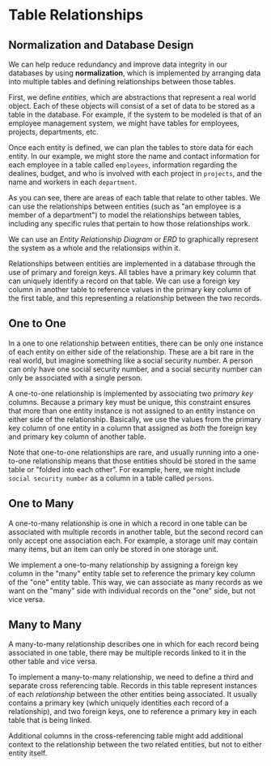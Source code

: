 # Table Relationships

## Normalization and Database Design

We can help reduce redundancy and improve data integrity in our databases by using **normalization**, which is implemented by arranging data into multiple tables and defining relationships between those tables.

First, we define _entities_, which are abstractions that represent a real world object. Each of these objects will consist of a set of data to be stored as a table in the database. For example, if the system to be modeled is that of an employee management system, we might have tables for employees, projects, departments, etc.

Once each entity is defined, we can plan the tables to store data for each entity. In our example, we might store the name and contact information for each employee in a table called `employees`, information regarding the dealines, budget, and who is involved with each project in `projects`, and the name and workers in each `department`.

As you can see, there are areas of each table that relate to other tables. We can use the relationships between entities (such as "an employee is a member of a department") to model the relationships between tables, including any specific rules that pertain to how those relationships work.

We can use an _Entity Relationship Diagram_ or _ERD_ to graphically represent the system as a whole and the relationsips within it.

Relationships between entities are implemented in a database through the use of primary and foreign keys. All tables have a primary key column that can uniquely identify a record on that table. We can use a foreign key column in another table to reference values in the primary key column of the first table, and this representing a relationship between the two records.

## One to One

In a one to one relationship between entities, there can be only one instance of each entity on either side of the relationship. These are a bit rare in the real world, but imagine something like a social security number. A person can only have one social security number, and a social security number can only be associated with a single person.

A one-to-one relationship is implemented by associating two _primary key_ columns. Because a primary key must be unique, this constraint ensures that more than one entity instance is not assigned to an entity instance on either side of the relationship. Basically, we use the values from the primary key column of one entity in a column that assigned as _both_ the foreign key and primary key column of another table.

Note that one-to-one relationships are rare, and usually running into a one-to-one relationship means that those entities should be stored in the same table or "folded into each other". For example, here, we might include `social security number` as a column in a table called `persons`.

## One to Many

A one-to-many relationship is one in which a record in one table can be associated with multiple records in another table, but the second record can only accept one association each. For example, a storage unit may contain many items, but an item can only be stored in one storage unit.

We implement a one-to-many relationship by assigning a foreign key column in the "many" entity table set to reference the primary key column of the "one" entity table. This way, we can associate as many records as we want on the "many" side with individual records on the "one" side, but not vice versa.

## Many to Many

A many-to-many relationship describes one in which for each record being associated in one table, there may be multiple records linked to it in the other table and vice versa.

To implement a many-to-many relationship, we need to define a third and separate cross referencing table. Records in this table represent instances of each _relationship_ between the other entities being associated. It usually contains a primary key (which uniquely identities each record of a relationship), and two foreign keys, one to reference a primary key in each table that is being linked.

Additional columns in the cross-referencing table might add additional context to the relationship between the two related entities, but not to either entity itself.
